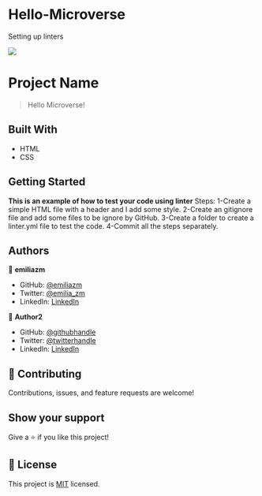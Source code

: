 # Hello-Microverse
Setting up linters

![](https://img.shields.io/badge/Microverse-blueviolet)

# Project Name

> Hello Microverse!


## Built With

- HTML
- CSS

## Getting Started

**This is an example of how to test your code using linter**
Steps:
1-Create a simple HTML file with a header and I add some style.
2-Create an gitignore file and add some files to be ignore by GitHub.
3-Create a folder to create a linter.yml file to test the code.
4-Commit all the steps separately.


## Authors

👤 **emiliazm**

- GitHub: [@emiliazm](https://github.com/emiliazm)
- Twitter: [@emilia_zm](https://twitter.com/emilia_zm)
- LinkedIn: [LinkedIn](https://linkedin.com/in/emilia)

👤 **Author2**

- GitHub: [@githubhandle](https://github.com/githubhandle)
- Twitter: [@twitterhandle](https://twitter.com/twitterhandle)
- LinkedIn: [LinkedIn](https://linkedin.com/in/emilia-zambrano-montero-aa30a611b)

## 🤝 Contributing

Contributions, issues, and feature requests are welcome!


## Show your support

Give a ⭐️ if you like this project!


## 📝 License

This project is [MIT](./MIT.md) licensed.